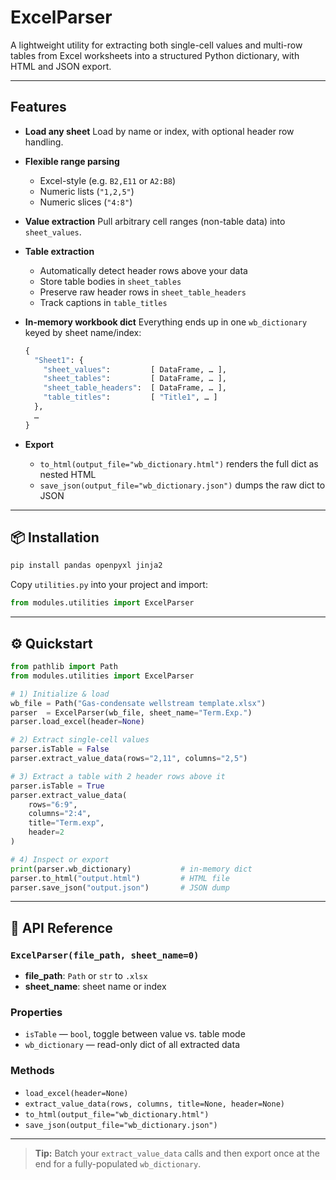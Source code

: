 # ExcelParser

A lightweight utility for extracting both single-cell values and multi-row tables from Excel worksheets into a structured Python dictionary, with HTML and JSON export.

---

## Features

* **Load any sheet**
  Load by name or index, with optional header row handling.

* **Flexible range parsing**

  * Excel-style (e.g. `B2,E11` or `A2:B8`)
  * Numeric lists (`"1,2,5"`)
  * Numeric slices (`"4:8"`)

* **Value extraction**
  Pull arbitrary cell ranges (non-table data) into `sheet_values`.

* **Table extraction**

  * Automatically detect header rows above your data
  * Store table bodies in `sheet_tables`
  * Preserve raw header rows in `sheet_table_headers`
  * Track captions in `table_titles`

* **In-memory workbook dict**
  Everything ends up in one `wb_dictionary` keyed by sheet name/index:

  ```python
  {
    "Sheet1": {
      "sheet_values":         [ DataFrame, … ],
      "sheet_tables":         [ DataFrame, … ],
      "sheet_table_headers":  [ DataFrame, … ],
      "table_titles":         [ "Title1", … ]
    },
    …
  }
  ```

* **Export**

  * `to_html(output_file="wb_dictionary.html")` renders the full dict as nested HTML
  * `save_json(output_file="wb_dictionary.json")` dumps the raw dict to JSON

---

## 📦 Installation

```bash
pip install pandas openpyxl jinja2
```

Copy `utilities.py` into your project and import:

```python
from modules.utilities import ExcelParser
```

---

## ⚙️ Quickstart

```python
from pathlib import Path
from modules.utilities import ExcelParser

# 1) Initialize & load
wb_file = Path("Gas-condensate wellstream template.xlsx")
parser  = ExcelParser(wb_file, sheet_name="Term.Exp.")
parser.load_excel(header=None)

# 2) Extract single-cell values
parser.isTable = False
parser.extract_value_data(rows="2,11", columns="2,5")

# 3) Extract a table with 2 header rows above it
parser.isTable = True
parser.extract_value_data(
    rows="6:9",
    columns="2:4",
    title="Term.exp",
    header=2
)

# 4) Inspect or export
print(parser.wb_dictionary)           # in-memory dict
parser.to_html("output.html")         # HTML file
parser.save_json("output.json")       # JSON dump
```

---

## 📝 API Reference

### `ExcelParser(file_path, sheet_name=0)`

* **file\_path**: `Path` or `str` to `.xlsx`
* **sheet\_name**: sheet name or index

### Properties

* `isTable` — `bool`, toggle between value vs. table mode
* `wb_dictionary` — read-only dict of all extracted data

### Methods

* `load_excel(header=None)`
* `extract_value_data(rows, columns, title=None, header=None)`
* `to_html(output_file="wb_dictionary.html")`
* `save_json(output_file="wb_dictionary.json")`

---

> **Tip:** Batch your `extract_value_data` calls and then export once at the end for a fully-populated `wb_dictionary`.
